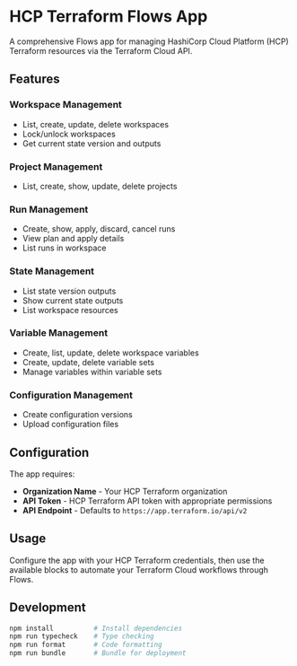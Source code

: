 # HCP Terraform Flows App

A comprehensive Flows app for managing HashiCorp Cloud Platform (HCP) Terraform resources via the Terraform Cloud API.

## Features

### Workspace Management

- List, create, update, delete workspaces
- Lock/unlock workspaces
- Get current state version and outputs

### Project Management

- List, create, show, update, delete projects

### Run Management

- Create, show, apply, discard, cancel runs
- View plan and apply details
- List runs in workspace

### State Management

- List state version outputs
- Show current state outputs
- List workspace resources

### Variable Management

- Create, list, update, delete workspace variables
- Create, update, delete variable sets
- Manage variables within variable sets

### Configuration Management

- Create configuration versions
- Upload configuration files

## Configuration

The app requires:

- **Organization Name** - Your HCP Terraform organization
- **API Token** - HCP Terraform API token with appropriate permissions
- **API Endpoint** - Defaults to `https://app.terraform.io/api/v2`

## Usage

Configure the app with your HCP Terraform credentials, then use the available blocks to automate your Terraform Cloud workflows through Flows.

## Development

```bash
npm install          # Install dependencies
npm run typecheck    # Type checking
npm run format       # Code formatting
npm run bundle       # Bundle for deployment
```

